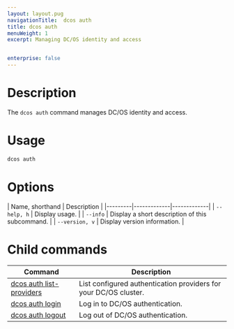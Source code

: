 ```yaml
---
layout: layout.pug
navigationTitle:  dcos auth
title: dcos auth
menuWeight: 1
excerpt: Managing DC/OS identity and access


enterprise: false
---
```


# Description
The `dcos auth` command manages DC/OS identity and access.

# Usage

```bash
dcos auth
```

# Options

| Name, shorthand | Description |
|---------|-------------|-------------|
| `--help, h`   | Display usage. |
| `--info`   |  Display a short description of this subcommand. |
| `--version, v`   | Display version information. |

# Child commands

| Command | Description |
|---------|-------------|
|[dcos auth list-providers](/1.13/cli/command-reference/dcos-auth/dcos-auth-list-providers/) | List configured authentication providers for your DC/OS cluster. |
| [dcos auth login](/1.13/cli/command-reference/dcos-auth/dcos-auth-login/)   |   Log in to DC/OS authentication.  |
| [dcos auth logout](/1.13/cli/command-reference/dcos-auth/dcos-auth-logout/)   |  Log out of DC/OS authentication.  |
